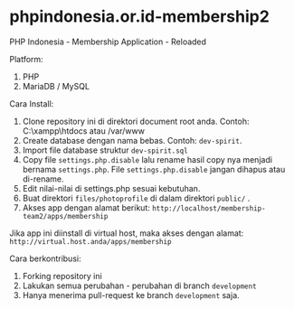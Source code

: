 # phpindonesia.or.id-membership2
PHP Indonesia - Membership Application - Reloaded

Platform:

1. PHP
2. MariaDB / MySQL

Cara Install:

1. Clone repository ini di direktori document root anda. Contoh: C:\xampp\htdocs atau /var/www
2. Create database dengan nama bebas. Contoh: `dev-spirit`.
3. Import file database struktur `dev-spirit.sql`
4. Copy file `settings.php.disable` lalu rename hasil copy nya menjadi bernama `settings.php`. File `settings.php.disable` jangan dihapus atau di-rename.
5. Edit nilai-nilai di settings.php sesuai kebutuhan.
6. Buat direktori `files/photoprofile` di dalam direktori `public/` .
7. Akses app dengan alamat berikut: `http://localhost/membership-team2/apps/membership`

Jika app ini diinstall di virtual host, maka akses dengan alamat: `http://virtual.host.anda/apps/membership` 

Cara berkontribusi:

1. Forking repository ini
2. Lakukan semua perubahan - perubahan di branch `development`
3. Hanya menerima pull-request ke branch `development` saja.
